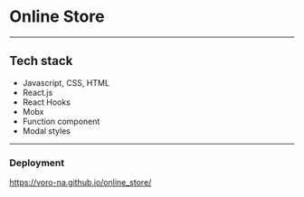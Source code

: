 # Online Store

***

## Tech stack
- Javascript, CSS, HTML
- React.js
- React Hooks
- Mobx
- Function component
- Modal styles 

***
### Deployment
https://voro-na.github.io/online_store/
